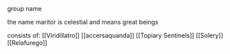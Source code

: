 group name

the name maritor is celestial and means great beings

consists of:
[[Viridillatro]]
[[accersaquanda]]
[[Topiary Sentinels]]
[[Solery]]
[[Relafurego]]